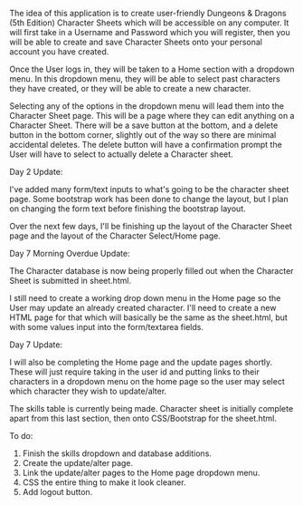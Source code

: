 The idea of this application is to create user-friendly Dungeons & Dragons (5th Edition) Character Sheets which will be accessible on any computer. It will first take in a Username and Password which you will register, then you will be able to create and save Character Sheets onto your personal account you have created.

Once the User logs in, they will be taken to a Home section with a dropdown menu. In this dropdown menu, they will be able to select past characters they have created, or they will be able to create a new character.

Selecting any of the options in the dropdown menu will lead them into the Character Sheet page. This will be a page where they can edit anything on a Character Sheet. There will be a save button at the bottom, and a delete button in the bottom corner, slightly out of the way so there are minimal accidental deletes. The delete button will have a confirmation prompt the User will have to select to actually delete a Character sheet.


Day 2 Update:

I've added many form/text inputs to what's going to be the character sheet page.
Some bootstrap work has been done to change the layout, but I plan on changing the form text before finishing the bootstrap layout.

Over the next few days, I'll be finishing up the layout of the Character Sheet page and the layout of the Character Select/Home page.



Day 7 Morning Overdue Update:

The Character database is now being properly filled out when the Character Sheet is submitted in sheet.html.

I still need to create a working drop down menu in the Home page so the User may update an already created character. I'll need to create a new HTML page for that which will basically be the same as the sheet.html, but with some values input into the form/textarea fields.



Day 7 Update:

I will also be completing the Home page and the update pages shortly. These will just require taking in the user id and putting links to their characters in a dropdown menu on the home page so the user may select which character they wish to update/alter.

The skills table is currently being made. Character sheet is initially complete apart from this last section, then onto CSS/Bootstrap for the sheet.html.

To do:
1. Finish the skills dropdown and database additions.
2. Create the update/alter page.
3. Link the update/alter pages to the Home page dropdown menu.
4. CSS the entire thing to make it look cleaner.
5. Add logout button.
